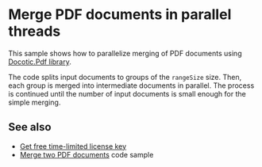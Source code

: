 # Merge PDF documents in parallel threads
This sample shows how to parallelize merging of PDF documents using [Docotic.Pdf library](https://bitmiracle.com/pdf-library/).

The code splits input documents to groups of the `rangeSize` size. Then, each group is merged into
intermediate documents in parallel. The process is continued until the number of input documents
is small enough for the simple merging.

## See also
* [Get free time-limited license key](https://bitmiracle.com/pdf-library/download)
* [Merge two PDF documents](/Samples/General%20operations/MergeDocuments) code sample
